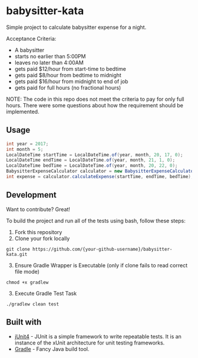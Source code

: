 # babysitter-kata
Simple project to calculate babysitter expense for a night.
  
  Acceptance Criteria:
  * A babysitter
  * starts no earlier than 5:00PM
  * leaves no later than 4:00AM
  * gets paid $12/hour from start-time to bedtime
  * gets paid $8/hour from bedtime to midnight
  * gets paid $16/hour from midnight to end of job
  * gets paid for full hours (no fractional hours)
  
  NOTE: The code in this repo does not meet the criteria to pay for only full hours. There were some questions about how the requirement should be implemented.

## Usage

```java
int year = 2017;
int month = 5;
LocalDateTime startTime = LocalDateTime.of(year, month, 20, 17, 0);
LocalDateTime endTime = LocalDateTime.of(year, month, 21, 1, 0);
LocalDateTime bedTime = LocalDateTime.of(year, month, 20, 22, 0);
BabysitterExpenseCalculator calculator = new BabysitterExpenseCalculator();
int expense = calculator.calculateExpense(startTime, endTime, bedTime);
```

## Development
Want to contribute? Great!

To build the project and run all of the tests using bash, follow these steps:
1. Fork this repository
2. Clone your fork locally
```
git clone https://github.com/{your-github-username}/babysitter-kata.git
```
3. Ensure Gradle Wrapper is Executable (only if clone fails to read correct file mode)
```
chmod +x gradlew
```
3. Execute Gradle Test Task
```
./gradlew clean test
```

## Built with 

- [jUnit4](http://junit.org/junit4/) - JUnit is a simple framework to write repeatable tests. It is an instance of the xUnit architecture for unit testing frameworks.
- [Gradle](https://gradle.org/) - Fancy Java build tool.
